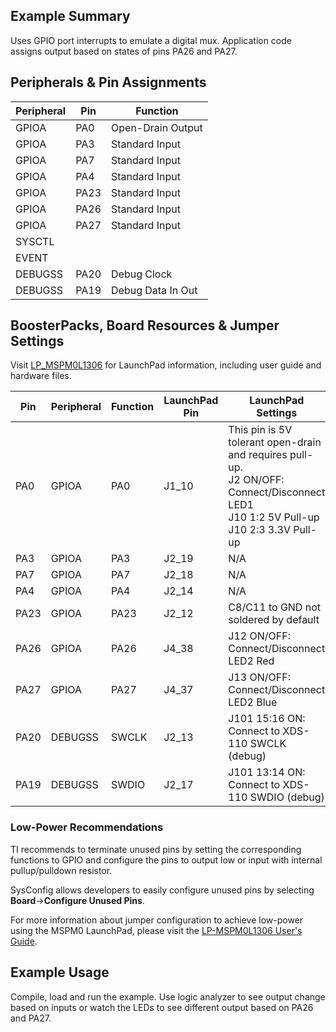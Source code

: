 ## Example Summary

Uses GPIO port interrupts to emulate a digital mux. Application code assigns output based on states of pins PA26 and PA27.

## Peripherals & Pin Assignments

| Peripheral | Pin | Function |
| --- | --- | --- |
| GPIOA | PA0 | Open-Drain Output |
| GPIOA | PA3 | Standard Input |
| GPIOA | PA7 | Standard Input |
| GPIOA | PA4 | Standard Input |
| GPIOA | PA23 | Standard Input |
| GPIOA | PA26 | Standard Input |
| GPIOA | PA27 | Standard Input |
| SYSCTL |  |  |
| EVENT |  |  |
| DEBUGSS | PA20 | Debug Clock |
| DEBUGSS | PA19 | Debug Data In Out |

## BoosterPacks, Board Resources & Jumper Settings

Visit [LP_MSPM0L1306](https://www.ti.com/tool/LP-MSPM0L1306) for LaunchPad information, including user guide and hardware files.

| Pin | Peripheral | Function | LaunchPad Pin | LaunchPad Settings |
| --- | --- | --- | --- | --- |
| PA0 | GPIOA | PA0 | J1_10 | This pin is 5V tolerant open-drain and requires pull-up.<br>J2 ON/OFF: Connect/Disconnect LED1<br>J10 1:2 5V Pull-up<br>J10 2:3 3.3V Pull-up |
| PA3 | GPIOA | PA3 | J2_19 | N/A |
| PA7 | GPIOA | PA7 | J2_18 | N/A |
| PA4 | GPIOA | PA4 | J2_14 | N/A |
| PA23 | GPIOA | PA23 | J2_12 | C8/C11 to GND not soldered by default |
| PA26 | GPIOA | PA26 | J4_38 | J12 ON/OFF: Connect/Disconnect LED2 Red |
| PA27 | GPIOA | PA27 | J4_37 | J13 ON/OFF: Connect/Disconnect LED2 Blue |
| PA20 | DEBUGSS | SWCLK | J2_13 | J101 15:16 ON: Connect to XDS-110 SWCLK (debug) |
| PA19 | DEBUGSS | SWDIO | J2_17 | J101 13:14 ON: Connect to XDS-110 SWDIO (debug) |

### Low-Power Recommendations
TI recommends to terminate unused pins by setting the corresponding functions to
GPIO and configure the pins to output low or input with internal
pullup/pulldown resistor.

SysConfig allows developers to easily configure unused pins by selecting **Board**→**Configure Unused Pins**.

For more information about jumper configuration to achieve low-power using the
MSPM0 LaunchPad, please visit the [LP-MSPM0L1306 User's Guide](https://www.ti.com/lit/slau869).

## Example Usage
Compile, load and run the example.
Use logic analyzer to see output change based on inputs or watch the LEDs to see different output based on PA26 and PA27.
